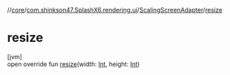//[core](../../../index.md)/[com.shinkson47.SplashX6.rendering.ui](../index.md)/[ScalingScreenAdapter](index.md)/[resize](resize.md)

# resize

[jvm]\
open override fun [resize](resize.md)(width: [Int](https://kotlinlang.org/api/latest/jvm/stdlib/kotlin/-int/index.html), height: [Int](https://kotlinlang.org/api/latest/jvm/stdlib/kotlin/-int/index.html))
